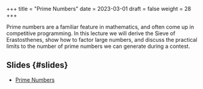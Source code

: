 +++
title = "Prime Numbers"
date = 2023-03-01
draft = false
weight = 28
+++

Prime numbers are a familiar feature in mathematics, and often come up in competitive programming.  In this lecture
we will derive the Sieve of Erastosthenes, show how to factor large numbers, and discuss the practical limits to the
number of prime numbers we can generate during a contest.


## Slides {#slides}

-   [Prime Numbers](/slides/prime-numbers.pdf)
